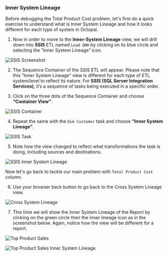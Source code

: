 ### Inner System Lineage

Before debugging the Total Product Cost problem, let's first do a quick exercise to understand what is Inner System Lineage and how it looks different for each type of system in Octopai.

1. Now in order to move to the **Inner-System Lineage** view, we will drill down into **SSIS** ETL named `Load DWH` by clicking on its blue circle and selecting the “Inner System Lineage” icon.

![SSIS Screenshot](./images/ssis.png)

2. The Sequence Container of the SSIS ETL will appear. Please note that this “Inner System Lineage” view is different for each type of ETL system/level to reflect its nature. For **SSIS (SQL Server Integration Services)**, it’s a sequence of tasks being executed in a specific order.

3. Click on the three dots of the Sequence Container and choose **“Container View”**.

![SSIS Container](./images/ssis-container.png)

4. Repeat the same with the `Dim Customer` task and choose **“Inner System Lineage”**.

![SSIS Task](./images/ssis-task.png)

5. Note how the view changed to reflect what transformations the task is doing, including sources and destinations.

![SSIS Inner System Lineage](./images/ssis-inner-system-lineage.png)

Now let's go back to tackle our main problem with `Total Product Cost` column.

6. Use your browser back button to go back to the Cross System Lineage view.

![Cross System Lineage](./images/cross-system-lineage.png)

7. This time we will show the Inner System Lineage of the Report by clicking on the green circle then the inner lineage icon as in the screenshot below. Again, notice how the view will be different for a report.

![Top Product Sales](./images/top-product-sales.png)

![Top Product Sales Inner System Lineage](./images/top-product-sales-inner-system-lineage.png)
